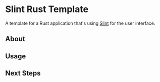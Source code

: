 # Slint Rust Template

A template for a Rust application that's using [Slint](https://slint.rs) for the user interface.

## About

## Usage

## Next Steps



